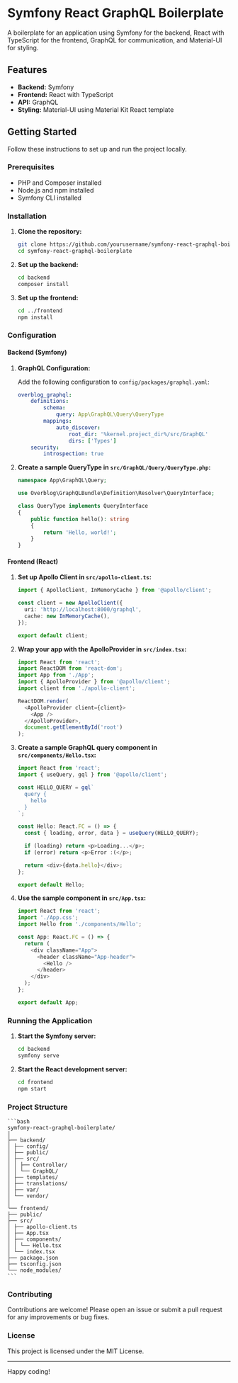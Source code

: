 # Symfony React GraphQL Boilerplate

A boilerplate for an application using Symfony for the backend, React with TypeScript for the frontend, GraphQL for communication, and Material-UI for styling.

## Features

- **Backend:** Symfony
- **Frontend:** React with TypeScript
- **API:** GraphQL
- **Styling:** Material-UI using Material Kit React template

## Getting Started

Follow these instructions to set up and run the project locally.

### Prerequisites

- PHP and Composer installed
- Node.js and npm installed
- Symfony CLI installed

### Installation

1. **Clone the repository:**

    ```bash
    git clone https://github.com/yourusername/symfony-react-graphql-boilerplate.git
    cd symfony-react-graphql-boilerplate
    ```

2. **Set up the backend:**

    ```bash
    cd backend
    composer install
    ```

3. **Set up the frontend:**

    ```bash
    cd ../frontend
    npm install
    ```

### Configuration

#### Backend (Symfony)

1. **GraphQL Configuration:**

    Add the following configuration to `config/packages/graphql.yaml`:

    ```yaml
    overblog_graphql:
        definitions:
            schema:
                query: App\GraphQL\Query\QueryType
            mappings:
                auto_discover:
                    root_dir: '%kernel.project_dir%/src/GraphQL'
                    dirs: ['Types']
        security:
            introspection: true
    ```

2. **Create a sample QueryType in `src/GraphQL/Query/QueryType.php`:**

    ```php
    namespace App\GraphQL\Query;

    use Overblog\GraphQLBundle\Definition\Resolver\QueryInterface;

    class QueryType implements QueryInterface
    {
        public function hello(): string
        {
            return 'Hello, world!';
        }
    }
    ```

#### Frontend (React)

1. **Set up Apollo Client in `src/apollo-client.ts`:**

    ```typescript
    import { ApolloClient, InMemoryCache } from '@apollo/client';

    const client = new ApolloClient({
      uri: 'http://localhost:8000/graphql',
      cache: new InMemoryCache(),
    });

    export default client;
    ```

2. **Wrap your app with the ApolloProvider in `src/index.tsx`:**

    ```typescript
    import React from 'react';
    import ReactDOM from 'react-dom';
    import App from './App';
    import { ApolloProvider } from '@apollo/client';
    import client from './apollo-client';

    ReactDOM.render(
      <ApolloProvider client={client}>
        <App />
      </ApolloProvider>,
      document.getElementById('root')
    );
    ```

3. **Create a sample GraphQL query component in `src/components/Hello.tsx`:**

    ```typescript
    import React from 'react';
    import { useQuery, gql } from '@apollo/client';

    const HELLO_QUERY = gql`
      query {
        hello
      }
    `;

    const Hello: React.FC = () => {
      const { loading, error, data } = useQuery(HELLO_QUERY);

      if (loading) return <p>Loading...</p>;
      if (error) return <p>Error :(</p>;

      return <div>{data.hello}</div>;
    };

    export default Hello;
    ```

4. **Use the sample component in `src/App.tsx`:**

    ```typescript
    import React from 'react';
    import './App.css';
    import Hello from './components/Hello';

    const App: React.FC = () => {
      return (
        <div className="App">
          <header className="App-header">
            <Hello />
          </header>
        </div>
      );
    };

    export default App;
    ```

### Running the Application

1. **Start the Symfony server:**

    ```bash
    cd backend
    symfony serve
    ```

2. **Start the React development server:**

    ```bash
    cd frontend
    npm start
    ```

### Project Structure

    ```bash
    symfony-react-graphql-boilerplate/
    │
    ├── backend/
    │ ├── config/
    │ ├── public/
    │ ├── src/
    │ │ ├── Controller/
    │ │ └── GraphQL/
    │ ├── templates/
    │ ├── translations/
    │ ├── var/
    │ └── vendor/
    │
    └── frontend/
    ├── public/
    ├── src/
    │ ├── apollo-client.ts
    │ ├── App.tsx
    │ ├── components/
    │ │ └── Hello.tsx
    │ └── index.tsx
    ├── package.json
    ├── tsconfig.json
    └── node_modules/
    ```


### Contributing

Contributions are welcome! Please open an issue or submit a pull request for any improvements or bug fixes.

### License

This project is licensed under the MIT License.

---

Happy coding!
